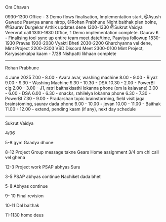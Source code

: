 
Om Chavan

0930-1300 Office - 3 Demo flows finalisation, Implementation start, @Ayush Gawade Paavtya anane nirop, @Rohan Prabhune Night baithak plan bolne, @Saurav Durgekar Arthik updates dene
1300-1330 @Sukrut Vaidya Veervrat call 1330-1830 Office, 1 Demo implementation complete. Gaurav K - Finalising tool sync up entire team meet date/time, Paavtya followup 
1830-1930 Pravas 
1930-2030 Vyakti Bheti 
2030-2200 Gharchyanna vel dene, Mint Project 
2200-2300 VSD Discord Meet 
2300-0100 Mint Project, Karyasankalpa kaam - 7/28 Nishpatti likhaan complete

-----


Rohan Prabhune

4 June 2025
7.00 - 8.00 - Avara avar, washing machine
8.00 - 9.00 - Riyaz
9.00 - 9.30 - Washing Machine
9.30 - 10.30 - DSA
10.30 - 2.00 - PowerBI clg
2.00 - 3.00 - J1, ratri baithakisathi lokanna phone (om la kalavane)
3.00 - 6.00 - DSA
6.00 - 6.30 - snacks, rahilelya lokanna phone 
6.30 - 7.30 - PowerBI 
7.30 - 9.00 - Pradarshan topic brainstorming, field visit jaga brainstoming, saurav dada phone 
9.00 - 10.00 - jevan
10.00 - 11.00 - Baithak
11.00 - 12.00 - extend, pending kaam (if any), next day schedule

-----

Sukrut Vaidya

4/06

5-8
gym 
Gaadya dhune 

8-12
Project Group message takne
Gears
Home assignment 3/4
om chi call vel ghena 

12-3
Project work 
PSAP abhyas Suru

3-5 
PSAP abhyas continue 
Nachiket dada bhet 

5-8 
Abhyas continue 

9- 10
Final revision 

10-11 
Dal baithak

11-1130 
homo deus